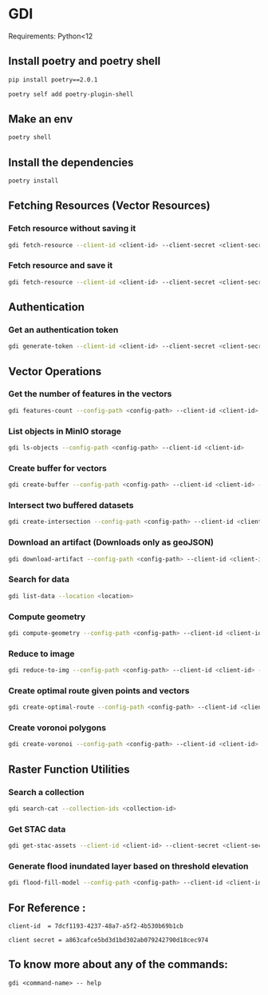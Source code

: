 # GDI
Requirements:
Python<12

## Install poetry and poetry shell
```sh
pip install poetry==2.0.1
```
```sh
poetry self add poetry-plugin-shell
```

## Make an env 
```sh
poetry shell
```
## Install the dependencies
```sh
poetry install
```

## Fetching Resources (Vector Resources)

### Fetch resource without saving it
```sh
gdi fetch-resource --client-id <client-id> --client-secret <client-secret> --role consumer --resource-id <resource-id>
```

### Fetch resource and save it
```sh
gdi fetch-resource --client-id <client-id> --client-secret <client-secret> --role consumer --resource-id <resource-id> --save-object True --config-path-path <config-path> --file-path <file-path>
```

## Authentication

### Get an authentication token
```sh
gdi generate-token --client-id <client-id> --client-secret <client-secret> --role consumer
```

## Vector Operations

### Get the number of features in the vectors
```sh
gdi features-count --config-path <config-path> --client-id <client-id> --artefact-url <artifact-url>
```

### List objects in MinIO storage
```sh
gdi ls-objects --config-path <config-path> --client-id <client-id>
```

### Create buffer for vectors
```sh
gdi create-buffer --config-path <config-path> --client-id <client-id> --artifact-url <artifact-url> --buffer-d <buffer-distance> --store-artifact True --file-path <file-path>
```

### Intersect two buffered datasets
```sh
gdi create-intersection --config-path <config-path> --client-id <client-id> --left_feature <left-feature-path> --right_feature <right-feature-path> --store-artifact True --file-path <file-path>
```

### Download an artifact (Downloads only as geoJSON)
```sh
gdi download-artifact --config-path <config-path> --client-id <client-id> --artifact-url <artifact-url> --save-as <output-file-path>
```

### Search for data
```sh
gdi list-data --location <location>
```

### Compute geometry
```sh
gdi compute-geometry --config-path <config-path> --client-id <client-id> --artifact-url <artifact-url> --store-artifact True --file-path <file-path>
```

### Reduce to image
```sh
gdi reduce-to-img --config-path <config-path> --client-id <client-id> --artifact-url <artifact-url> --attribute <attribute> --grid-size <grid-size> --reducer <reducer> --store-artifacts <True/False> --file-path <file-path>
```

### Create optimal route given points and vectors
```sh
gdi create-optimal-route --config-path <config-path> --client-id <client-id> --artifact-url <artifact-url> --points-filepath <points-filepath> --store-artifacts True --route-file-path <route-file-path>
```

### Create voronoi polygons
```sh
gdi create-voronoi --config-path <config-path> --client-id <client-id> --input-artifact-url <artifact-url> --store-artifact True --file-path <file-path>
```


## Raster Function Utilities

### Search a collection
```sh
gdi search-cat --collection-ids <collection-id>
```

### Get STAC data
```sh
gdi get-stac-assets --client-id <client-id> --client-secret <client-secret> --role consumer --collection-ds <collection-ds> --config-path <config-path>
```
### Generate flood inundated layer based on threshold elevation
```sh
gdi flood-fill-model --config-path <config-path> --client-id <client-id> --artifact-url <artifact-url> --threshold <threshold> --store-artifact True --file-path <file-path>
```

## For Reference : 
```
client-id  = 7dcf1193-4237-48a7-a5f2-4b530b69b1cb
```
```
client secret = a863cafce5bd3d1bd302ab079242790d18cec974
```
## To know more about any of the commands:
```
gdi <command-name> -- help
```
